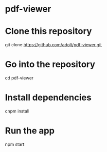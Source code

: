 # pdf-viewer


# Clone this repository
git clone https://github.com/adolt/pdf-viewer.git
# Go into the repository
cd pdf-viewer
# Install dependencies
cnpm install
# Run the app
npm start

